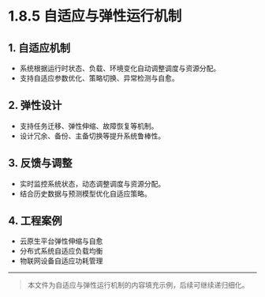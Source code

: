 # 1.8.5 自适应与弹性运行机制

## 1. 自适应机制

- 系统根据运行时状态、负载、环境变化自动调整调度与资源分配。
- 支持自适应参数优化、策略切换、异常检测与自愈。

## 2. 弹性设计

- 支持任务迁移、弹性伸缩、故障恢复等机制。
- 设计冗余、备份、主备切换等提升系统鲁棒性。

## 3. 反馈与调整

- 实时监控系统状态，动态调整调度与资源分配。
- 结合历史数据与预测模型优化自适应策略。

## 4. 工程案例

- 云原生平台弹性伸缩与自愈
- 分布式系统自适应负载均衡
- 物联网设备自适应功耗管理

---
> 本文件为自适应与弹性运行机制的内容填充示例，后续可继续递归细化。
